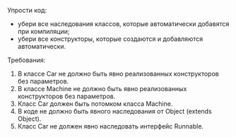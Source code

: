 
Упрости код:
- убери все наследования классов, которые автоматически добавятся при компиляции;
- убери все конструкторы, которые создаются и добавляются автоматически.


Требования:
1.	В классе Car не должно быть явно реализованных конструкторов без параметров.
2.	В классе Machine не должно быть явно реализованных конструкторов без параметров.
3.	Класс Car должен быть потомком класса Machine.
4.	В коде не должно быть явного наследования от Object (extends Object).
5.	Класс Car не должен явно наследовать интерфейс Runnable.


